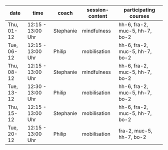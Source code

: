 | date       | time              | coach  | session-content | participating courses          |
| ---------- | ----------------- | ------ | --------------- | ------------------------------ |
| Thu, 01-12 | 12:15 - 13:00 Uhr | Stephanie | mindfulness    | hh-6, fra-2, muc-5, hh-7, bo-2 |
| Tue, 06-12 | 12:15 - 13:00 Uhr | Philip       |  mobilisation              | hh-6, fra-2, muc-5, hh-7, bo-2 |
| Thu, 08-12 | 12:15 - 13:00 Uhr | Stephanie | mindfulness    | hh-6, fra-2, muc-5, hh-7, bo-2 |
| Tue, 13-12 | 12:30 - 13:00 Uhr | Philip   | mobilisation      | hh-6, fra-2, muc-5, hh-7, bo-2 |
| Thu, 15-12 | 12:15 - 13:00 Uhr | Stephanie | mobilisation    | hh-6, fra-2, muc-5, hh-7, bo-2 |
| Tue, 20-12 | 12:15 - 13:00 Uhr | Philip       |   mobilisation              | fra-2, muc-5, hh-7, bo-2       |
